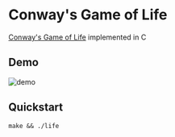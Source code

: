 # Conway's Game of Life

[Conway's Game of Life](https://en.wikipedia.org/wiki/Conway%27s_Game_of_Life) implemented in C

## Demo

![demo](./demo.gif)

## Quickstart

```console
make && ./life
```
